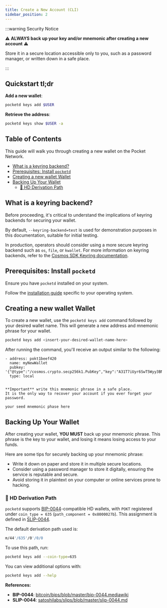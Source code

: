 ```yaml
---
title: Create a New Account (CLI)
sidebar_position: 2
---
```


:::warning Security Notice

⚠️ **ALWAYS back up your key and/or mnemonic after creating a new account** ⚠️

Store it in a secure location accessible only to you, such as a password manager,
or written down in a safe place.

:::

## Quickstart tl;dr <!-- omit in toc -->

**Add a new wallet**:

```bash
pocketd keys add $USER
```

**Retrieve the address**:

```bash
pocketd keys show $USER -a
```

## Table of Contents <!-- omit in toc -->

This guide will walk you through creating a new wallet on the Pocket Network.

- [What is a keyring backend?](#what-is-a-keyring-backend)
- [Prerequisites: Install `pocketd`](#prerequisites-install-pocketd)
- [Creating a new wallet Wallet](#creating-a-new-wallet-wallet)
- [Backing Up Your Wallet](#backing-up-your-wallet)
  - [🔑 HD Derivation Path](#-hd-derivation-path)

## What is a keyring backend?

Before proceeding, it's critical to understand the implications of keyring backends
for securing your wallet.

By default, `--keyring-backend=test` is used for demonstration
purposes in this documentation, suitable for initial testing.

In production, operators should consider using a more secure keyring backend
such as `os`, `file`, or `kwallet`. For more information on keyring backends,
refer to the [Cosmos SDK Keyring documentation](https://docs.cosmos.network/main/user/run-node/keyring).

## Prerequisites: Install `pocketd`

Ensure you have `pocketd` installed on your system.

Follow the [installation guide](1_pocketd_cli.md) specific to your operating system.

## Creating a new wallet Wallet

To create a new wallet, use the `pocketd keys add` command followed by your
desired wallet name. This will generate a new address and mnemonic phrase for your wallet.

```bash
pocketd keys add <insert-your-desired-wallet-name-here>
```

After running the command, you'll receive an output similar to the following:

```plaintext
- address: pokt1beef420
  name: myNewWallet
  pubkey: '{"@type":"/cosmos.crypto.secp256k1.PubKey","key":"A31T7iUyr6SwT5Wyy3BNgRqlObq3FqYpW4cTAkfE+6c2"}'
  type: local


**Important** write this mnemonic phrase in a safe place.
It is the only way to recover your account if you ever forget your password.

your seed mnemonic phase here
```

## Backing Up Your Wallet

After creating your wallet, **YOU MUST** back up your mnemonic phrase. This phrase
is the key to your wallet, and losing it means losing access to your funds.

Here are some tips for securely backing up your mnemonic phrase:

- Write it down on paper and store it in multiple secure locations.
- Consider using a password manager to store it digitally, ensuring the service is reputable and secure.
- Avoid storing it in plaintext on your computer or online services prone to hacking.

### 🔑 HD Derivation Path

`pocketd` supports [BIP-0044](https://github.com/bitcoin/bips/blob/master/bip-0044.mediawiki)-compatible HD wallets, with `POKT` registered under `coin_type = 635` (`path_component = 0x8000027b`). This assignment is defined in [SLIP-0044](https://github.com/satoshilabs/slips/blob/master/slip-0044.md).

The default derivation path used is:

```bash
m/44'/635'/0'/0/0
```

To use this path, run:

```bash
pocketd keys add --coin-type=635
```

You can view additional options with:

```bash
pocketd keys add --help
```

**References:**

- **BIP-0044**: [bitcoin/bips/blob/master/bip-0044.mediawiki](https://github.com/bitcoin/bips/blob/master/bip-0044.mediawiki)
- **SLIP-0044**: [satoshilabs/slips/blob/master/slip-0044.md](https://github.com/satoshilabs/slips/blob/master/slip-0044.md)
